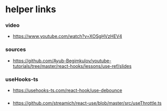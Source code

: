 # helper links
### video
 - https://www.youtube.com/watch?v=XOSgHVzHEV4
### sources
 - https://github.com/Ayub-Begimkulov/youtube-tutorials/tree/master/react-hooks/lessons/use-ref/slides

 ### useHooks-ts
 - https://usehooks-ts.com/react-hook/use-debounce

 ###
 - https://github.com/streamich/react-use/blob/master/src/useThrottle.ts